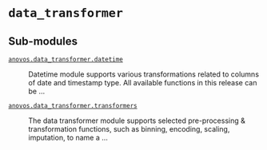 # <code>data_transformer</code>
## Sub-modules
<dl>
<dt><code class="name"><a title="anovos.data_transformer.datetime" href="datetime.html">anovos.data_transformer.datetime</a></code></dt>
<dd>
<div class="desc"><p>Datetime module supports various transformations related to columns of date and timestamp type.
All available functions in this release can be …</p></div>
</dd>
<dt><code class="name"><a title="anovos.data_transformer.transformers" href="transformers.html">anovos.data_transformer.transformers</a></code></dt>
<dd>
<div class="desc"><p>The data transformer module supports selected pre-processing &amp; transformation functions, such as binning, encoding,
scaling, imputation, to name a …</p></div>
</dd>
</dl>